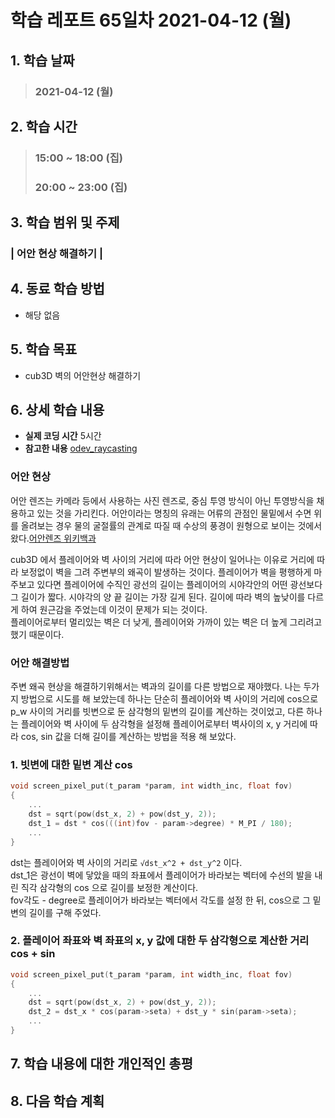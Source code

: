 # 학습 레포트 65일차 2021-04-12 (월)

## 1. 학습 날짜
> ### 2021-04-12 (월)

## 2. 학습 시간
> ### 15:00 ~ 18:00 (집)
> ### 20:00 ~ 23:00 (집)

## 3. 학습 범위 및 주제
### | 어안 현상 해결하기 |

## 4. 동료 학습 방법
- 해당 없음

## 5. 학습 목표
- cub3D 벽의 어안현상 해결하기

## 6. 상세 학습 내용
- **실제 코딩 시간** 5시간
- **참고한 내용** [odev_raycasting](https://lodev.org/cgtutor/raycasting.html)

### 어안 현상
어안 렌즈는 카메라 등에서 사용하는 사진 렌즈로, 중심 투영 방식이 아닌 투영방식을 채용하고 있는 것을 가리킨다. 어안이라는 명칭의 유래는 어류의 관점인 물밑에서 수면 위를 올려보는 경우 물의 굴절률의 관계로 따질 때 수상의 풍경이 원형으로 보이는 것에서 왔다.[어안렌즈 위키백과](https://ko.wikipedia.org/wiki/%EC%96%B4%EC%95%88_%EB%A0%8C%EC%A6%88)

cub3D 에서 플레이어와 벽 사이의 거리에 따라 어안 현상이 일어나는 이유로 거리에 따라 보정없이 벽을 그려 주변부의 왜곡이 발생하는 것이다. 플레이어가 벽을 평행하게 마주보고 있다면 플레이어에 수직인 광선의 길이는 플레이어의 시야각안의 어떤 광선보다 그 길이가 짧다. 시야각의 양 끝 길이는 가장 길게 된다. 길이에 따라 벽의 높낮이를 다르게 하여 원근감을 주었는데 이것이 문제가 되는 것이다.\
플레이어로부터 멀리있는 벽은 더 낮게, 플레이어와 가까이 있는 벽은 더 높게 그리려고 했기 때문이다.

### 어안 해결방법
주변 왜곡 현상을 해결하기위해서는 벽과의 길이를 다른 방법으로 재야했다. 나는 두가지 방법으로 시도를 해 보았는데 하나는 단순히 플레이어와 벽 사이의 거리에 cos으로 p_w 사이의 거리를 빗변으로 둔 삼각형의 밑변의 길이를 계산하는 것이었고, 다른 하나는 플레이어와 벽 사이에 두 삼각형을 설정해 플레이어로부터 벽사이의 x, y 거리에 따라 cos, sin 값을 더해 길이를 계산하는 방법을 적용 해 보았다.

### 1. 빗변에 대한 밑변 계산 cos
```c
void screen_pixel_put(t_param *param, int width_inc, float fov)
{
    ...
    dst = sqrt(pow(dst_x, 2) + pow(dst_y, 2));
    dst_1 = dst * cos(((int)fov - param->degree) * M_PI / 180);
    ...
}
```

dst는 플레이어와 벽 사이의 거리로 `√dst_x^2 + dst_y^2` 이다.\
dst_1은 광선이 벽에 닿았을 때의 좌표에서 플레이어가 바라보는 벡터에 수선의 발을 내린 직각 삼각형의 cos 으로 길이를 보정한 계산이다.\
fov각도 - degree로 플레이어가 바라보는 벡터에서 각도를 설정 한 뒤, cos으로 그 밑변의 길이를 구해 주었다.

### 2. 플레이어 좌표와 벽 좌표의 x, y 값에 대한 두 삼각형으로 계산한 거리 cos + sin

```c
void screen_pixel_put(t_param *param, int width_inc, float fov)
{
    ...
    dst = sqrt(pow(dst_x, 2) + pow(dst_y, 2));
    dst_2 = dst_x * cos(param->seta) + dst_y * sin(param->seta);
    ...
}
```




## 7. 학습 내용에 대한 개인적인 총평

## 8. 다음 학습 계획
